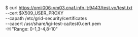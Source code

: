 $ curl https://omii006-vm03.cnaf.infn.it:9443/test.vo/test.txt \
    --cert $X509_USER_PROXY \
    --capath /etc/grid-security/certificates \
    --cacert /usr/share/igi-test-ca/test0.cert.pem \
    -H "Range: 0-1,3-4,8-10"